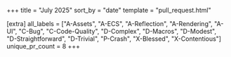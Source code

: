 +++
title = "July 2025"
sort_by = "date"
template = "pull_request.html"

[extra]
all_labels = ["A-Assets", "A-ECS", "A-Reflection", "A-Rendering", "A-UI", "C-Bug", "C-Code-Quality", "D-Complex", "D-Macros", "D-Modest", "D-Straightforward", "D-Trivial", "P-Crash", "X-Blessed", "X-Contentious"]
unique_pr_count = 8
+++
